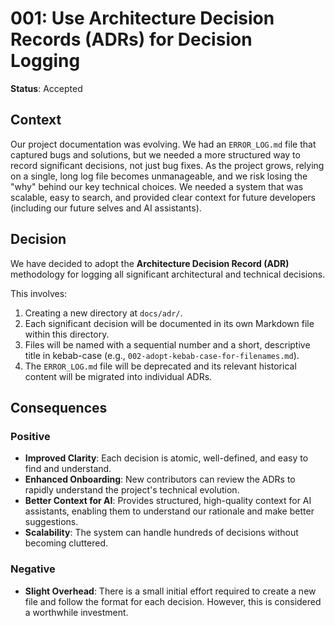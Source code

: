 # 001: Use Architecture Decision Records (ADRs) for Decision Logging

**Status**: Accepted

## Context

Our project documentation was evolving. We had an `ERROR_LOG.md` file that captured bugs and solutions, but we needed a more structured way to record significant decisions, not just bug fixes. As the project grows, relying on a single, long log file becomes unmanageable, and we risk losing the "why" behind our key technical choices. We needed a system that was scalable, easy to search, and provided clear context for future developers (including our future selves and AI assistants).

## Decision

We have decided to adopt the **Architecture Decision Record (ADR)** methodology for logging all significant architectural and technical decisions.

This involves:
1.  Creating a new directory at `docs/adr/`.
2.  Each significant decision will be documented in its own Markdown file within this directory.
3.  Files will be named with a sequential number and a short, descriptive title in kebab-case (e.g., `002-adopt-kebab-case-for-filenames.md`).
4.  The `ERROR_LOG.md` file will be deprecated and its relevant historical content will be migrated into individual ADRs.

## Consequences

### Positive
- **Improved Clarity**: Each decision is atomic, well-defined, and easy to find and understand.
- **Enhanced Onboarding**: New contributors can review the ADRs to rapidly understand the project's technical evolution.
- **Better Context for AI**: Provides structured, high-quality context for AI assistants, enabling them to understand our rationale and make better suggestions.
- **Scalability**: The system can handle hundreds of decisions without becoming cluttered.

### Negative
- **Slight Overhead**: There is a small initial effort required to create a new file and follow the format for each decision. However, this is considered a worthwhile investment.

